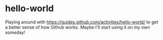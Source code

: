 hello-world
===========

Playing around with https://guides.github.com/activities/hello-world/ to get a better sense of how Github works. Maybe I'll start using it on my own someday!
